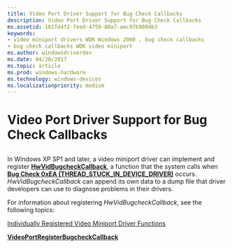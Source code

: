 ```yaml
---
title: Video Port Driver Support for Bug Check Callbacks
description: Video Port Driver Support for Bug Check Callbacks
ms.assetid: 181fd4f2-feed-4759-80a7-aec97b9094b3
keywords:
- video miniport drivers WDK Windows 2000 , bug check callbacks
- bug check callbacks WDK video miniport
ms.author: windowsdriverdev
ms.date: 04/20/2017
ms.topic: article
ms.prod: windows-hardware
ms.technology: windows-devices
ms.localizationpriority: medium
---
```


# Video Port Driver Support for Bug Check Callbacks


## <span id="ddk_video_port_driver_support_for_bug_check_callbacks_gg"></span><span id="DDK_VIDEO_PORT_DRIVER_SUPPORT_FOR_BUG_CHECK_CALLBACKS_GG"></span>


In Windows XP SP1 and later, a video miniport driver can implement and register [**HwVidBugcheckCallback**](https://msdn.microsoft.com/library/windows/hardware/ff567324), a function that the system calls when [**Bug Check 0xEA (THREAD\_STUCK\_IN\_DEVICE\_DRIVER)**](https://msdn.microsoft.com/library/windows/hardware/ff560350) occurs. *HwVidBugcheckCallback* can append its own data to a dump file that driver developers can use to diagnose problems in their drivers.

For information about registering *HwVidBugcheckCallback*, see the following topics:

[Individually Registered Video Miniport Driver Functions](https://msdn.microsoft.com/library/windows/hardware/ff567672)

[**VideoPortRegisterBugcheckCallback**](https://msdn.microsoft.com/library/windows/hardware/ff570353)

 

 





